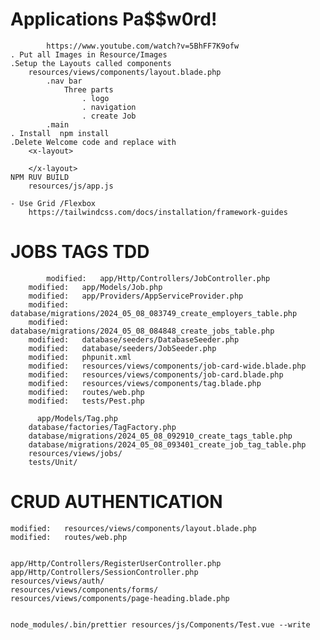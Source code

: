 # Applications  Pa$$w0rd!

            https://www.youtube.com/watch?v=5BhFF7K9ofw
    . Put all Images in Resource/Images
    .Setup the Layouts called components 
        resources/views/components/layout.blade.php
            .nav bar
                Three parts
                    . logo
                    . navigation
                    . create Job
            .main
    . Install  npm install
    .Delete Welcome code and replace with
        <x-layout>
                
        </x-layout>
    NPM RUV BUILD
        resources/js/app.js

    - Use Grid /Flexbox
        https://tailwindcss.com/docs/installation/framework-guides

# JOBS TAGS  TDD

            modified:   app/Http/Controllers/JobController.php
        modified:   app/Models/Job.php
        modified:   app/Providers/AppServiceProvider.php
        modified:   database/migrations/2024_05_08_083749_create_employers_table.php
        modified:   database/migrations/2024_05_08_084848_create_jobs_table.php
        modified:   database/seeders/DatabaseSeeder.php
        modified:   database/seeders/JobSeeder.php
        modified:   phpunit.xml
        modified:   resources/views/components/job-card-wide.blade.php
        modified:   resources/views/components/job-card.blade.php
        modified:   resources/views/components/tag.blade.php
        modified:   routes/web.php
        modified:   tests/Pest.php

          app/Models/Tag.php
        database/factories/TagFactory.php
        database/migrations/2024_05_08_092910_create_tags_table.php
        database/migrations/2024_05_08_093401_create_job_tag_table.php
        resources/views/jobs/
        tests/Unit/

# CRUD AUTHENTICATION

    modified:   resources/views/components/layout.blade.php
	modified:   routes/web.php


    app/Http/Controllers/RegisterUserController.php
	app/Http/Controllers/SessionController.php
	resources/views/auth/
	resources/views/components/forms/
	resources/views/components/page-heading.blade.php


    node_modules/.bin/prettier resources/js/Components/Test.vue --write  
